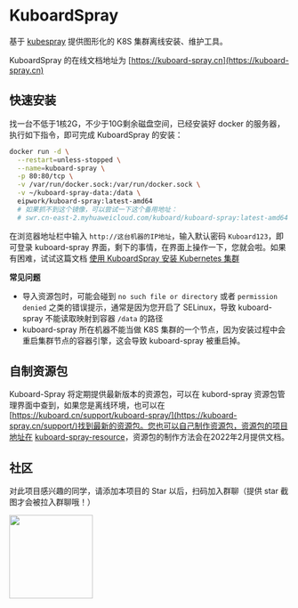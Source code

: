 
# KuboardSpray

基于 [kubespray](https://github.com/kubernetes-sigs/kubespray) 提供图形化的 K8S 集群离线安装、维护工具。

KuboardSpray 的在线文档地址为 [https://kuboard-spray.cn](https://kuboard-spray.cn)

## 快速安装

找一台不低于1核2G，不少于10G剩余磁盘空间，已经安装好 docker 的服务器，执行如下指令，即可完成 KuboardSpray 的安装：

``` sh
docker run -d \
  --restart=unless-stopped \
  --name=kuboard-spray \
  -p 80:80/tcp \
  -v /var/run/docker.sock:/var/run/docker.sock \
  -v ~/kuboard-spray-data:/data \
  eipwork/kuboard-spray:latest-amd64
  # 如果抓不到这个镜像，可以尝试一下这个备用地址：
  # swr.cn-east-2.myhuaweicloud.com/kuboard/kuboard-spray:latest-amd64
```

在浏览器地址栏中输入 `http://这台机器的IP地址`，输入默认密码 `Kuboard123`，即可登录 kuboard-spray 界面，剩下的事情，在界面上操作一下，您就会啦。如果有困难，试试这篇文档 <a href="https://kuboard-spray.cn/guide/install-k8s.html" target="_blank">使用 KuboardSpray 安装 Kubernetes 集群</a>

**常见问题**
  * 导入资源包时，可能会碰到 `no such file or directory` 或者 `permission denied` 之类的错误提示，通常是因为您开启了 SELinux，导致 kuboard-spray 不能读取映射到容器 `/data` 的路径
  * kuboard-spray 所在机器不能当做 K8S 集群的一个节点，因为安装过程中会重启集群节点的容器引擎，这会导致 kuboard-spray 被重启掉。


## 自制资源包

Kuboard-Spray 将定期提供最新版本的资源包，可以在 kubord-spray 资源包管理界面中查到，如果您是离线环境，也可以在 [https://kuboard.cn/support/kuboard-spray/](https://kuboard-spray.cn/support/)找到最新的资源包。您也可以自己制作资源包，资源包的项目地址在 [kuboard-spray-resource](https://github.com/eip-work/kuboard-spray-resource)，资源包的制作方法会在2022年2月提供文档。

## 社区

对此项目感兴趣的同学，请添加本项目的 Star 以后，扫码加入群聊（提供 star 截图才会被拉入群聊哦！）

<p>
  <img frameborder="0" src="https://addons.kuboard.cn/downloads/qr_code_kuboard-spray.jpg" style="width: 150px; height: 150px;"/>
</p>